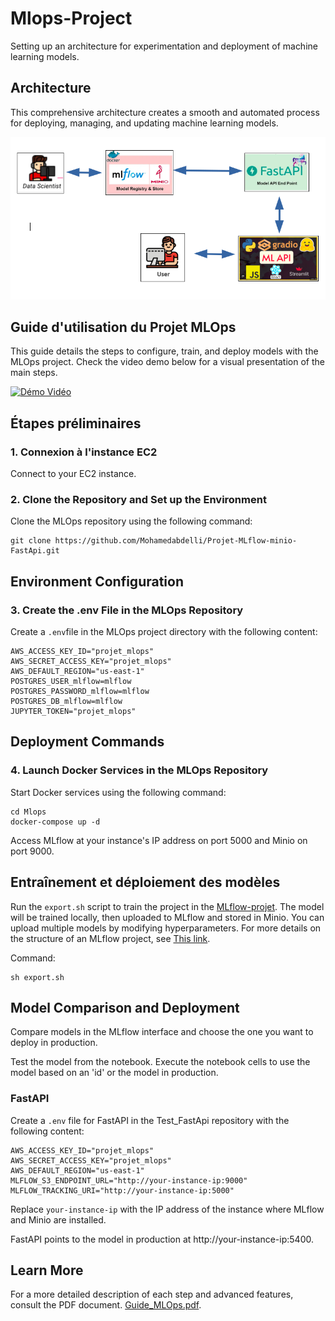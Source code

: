 # Mlops-Project
Setting up an architecture for experimentation and deployment of machine learning models.
## Architecture
This comprehensive architecture creates a smooth and automated process for deploying, managing, and updating machine learning models.

![architecture](./Images/archi.png)

## Guide d'utilisation du Projet MLOps

This guide details the steps to configure, train, and deploy models with the MLOps project. Check the video demo below for a visual presentation of the main steps.

[![Démo Vidéo](lien-vers-miniature-de-la-video)](lien-vers-la-video)



## Étapes préliminaires

### 1. Connexion à l'instance EC2

Connect to your EC2 instance.

### 2. Clone the Repository and Set up the Environment
Clone the MLOps repository using the following command:

```
git clone https://github.com/Mohamedabdelli/Projet-MLflow-minio-FastApi.git

```

## Environment Configuration



### 3. Create the .env File in the MLOps Repository
Create a `.env`file in the MLOps project directory with the following content:


```
AWS_ACCESS_KEY_ID="projet_mlops"
AWS_SECRET_ACCESS_KEY="projet_mlops"
AWS_DEFAULT_REGION="us-east-1"
POSTGRES_USER_mlflow=mlflow
POSTGRES_PASSWORD_mlflow=mlflow
POSTGRES_DB_mlflow=mlflow
JUPYTER_TOKEN="projet_mlops"
```
## Deployment Commands
### 4. Launch Docker Services in the MLOps Repository
Start Docker services using the following command:

```
cd Mlops
docker-compose up -d

```
Access MLflow at your instance's IP address on port 5000 and Minio on port 9000.

## Entraînement et déploiement des modèles

Run the `export.sh` script to train the project in the [MLflow-projet](https://github.com/Mohamedabdelli/projet-mlflow.git). The model will be trained locally, then uploaded to MLflow and stored in Minio. You can upload multiple models by modifying hyperparameters. For more details on the structure of an MLflow project, see [This link](https://mlflow.org/docs/2.4.2/projects.html).


Command:

```
sh export.sh
```


## Model Comparison and Deployment
Compare models in the MLflow interface and choose the one you want to deploy in production.

Test the model from the notebook. Execute the notebook cells to use the model based on an 'id' or the model in production.
### FastAPI
Create a  `.env`  file for FastAPI in the Test_FastApi repository with the following content:

```
AWS_ACCESS_KEY_ID="projet_mlops"
AWS_SECRET_ACCESS_KEY="projet_mlops"
AWS_DEFAULT_REGION="us-east-1"
MLFLOW_S3_ENDPOINT_URL="http://your-instance-ip:9000"
MLFLOW_TRACKING_URI="http://your-instance-ip:5000"

```
Replace `your-instance-ip` with the IP address of the instance where MLflow and Minio are installed.

FastAPI points to the model in production at http://your-instance-ip:5400.

## Learn More
For a more detailed description of each step and advanced features, consult the PDF document. [Guide_MLOps.pdf](lien-vers-le-pdf).
